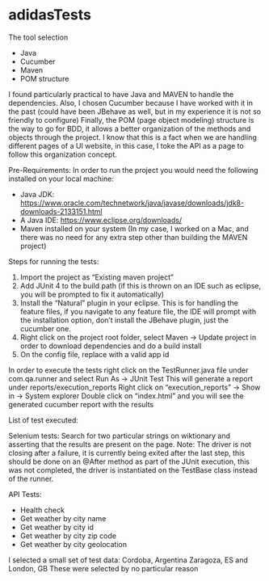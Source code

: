 # adidasTests

The tool selection 

* Java
* Cucumber
* Maven
* POM structure

I found particularly practical to have Java and MAVEN to handle the dependencies. 
Also, I chosen Cucumber because I have worked with it in the past (could have been JBehave as well, but in my experience it is not so friendly to configure)
Finally, the POM (page object modeling) structure is the way to go for BDD, it allows a better organization of the methods and objects through the project. I know that this is a fact when we are handling different pages of a UI website, in this case, I toke the API as a page to follow this organization concept.

Pre-Requirements:
In order to run the project you would need the following installed on your local machine:
- Java JDK: https://www.oracle.com/technetwork/java/javase/downloads/jdk8-downloads-2133151.html 
- A Java IDE: https://www.eclipse.org/downloads/
- Maven installed on your system (In my case, I worked on a Mac, and there was no need for any extra step other than building the MAVEN project)




Steps for running the tests:

1. Import the project as “Existing maven project”
2. Add JUnit 4 to the build path (if this is thrown on an IDE such as eclipse, you will be prompted to fix it automatically)
3. Install the “Natural” plugin in your eclipse. This is for handling the feature files, if you navigate to any feature file, the IDE will prompt with the installation option, don’t install the JBehave plugin, just the cucumber one.
4. Right click on the project root folder, select Maven -> Update project in order to download dependencies and do a build install
5. On the config file, replace <horacioapikey> with a valid app id 

In order to execute the tests right click on the TestRunner.java file under com.qa.runner and select Run As -> JUnit Test
This will generate a report under reports/execution_reports
Right click on “execution_reports” -> Show in -> System explorer
Double click on “index.html” and you will see the generated cucumber report with the results


List of test executed:

Selenium tests:
Search for two particular strings on wiktionary and asserting that the results are present on the page.
Note: The driver is not closing after a failure, it is currently being exited after the last step, this should be done on an @After method as part of the JUnit execution, this was not completed, the driver is instantiated on the TestBase class instead of the runner.


API Tests:

* Health check
* Get weather by city name
* Get weather by city id
* Get weather by city zip code
* Get weather by city geolocation

I selected a small set of test data: Cordoba, Argentina Zaragoza, ES and London, GB
These were selected by no particular reason
